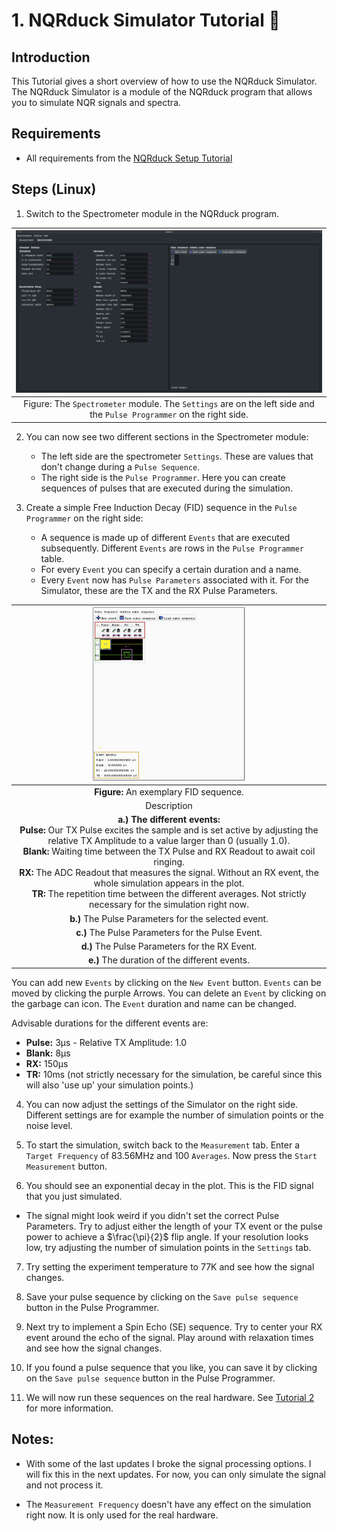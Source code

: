 # 1. NQRduck Simulator Tutorial 🦆
## Introduction
This Tutorial gives a short overview of how to use the NQRduck Simulator. The NQRduck Simulator is a module of the NQRduck program that allows you to simulate NQR signals and spectra.

## Requirements
* All requirements from the [NQRduck Setup Tutorial](tutorial_0.md)

## Steps (Linux)
1. Switch to the Spectrometer module in the NQRduck program.

| ![The Spectrometer module.](../_static/tutorials/1_spectrometer_tab.png) |
| :--: |
| Figure: The `Spectrometer` module.  The `Settings` are on the left side and the `Pulse Programmer` on the right side.|

2. You can now see two different sections in the Spectrometer module:
    - The left side are the spectrometer `Settings`. These are values that don't  change during a `Pulse Sequence`.
    - The right side is the `Pulse Programmer`. Here you can create sequences of pulses that are executed during the simulation.

3. Create a simple Free Induction Decay (FID) sequence in the `Pulse Programmer` on the right side:
    - A sequence is made up of different `Events` that are executed subsequently. Different `Events` are rows in the `Pulse Programmer` table. 
    - For every `Event` you can specify a certain duration and a name. 
    - Every `Event` now has `Pulse Parameters` associated with it. For the Simulator, these are the TX and the RX Pulse Parameters.

| <img src="../_static/tutorials/1_pulseprogrammer.png" width=50%> |
|:-------------------------------------------------------------:|
| **Figure:** An exemplary FID sequence.                        |
| Description |
| **a.) The different events:**<br>**Pulse:** Our TX Pulse excites the sample and is set active by adjusting the relative TX Amplitude to a value larger than 0 (usually 1.0).<br>**Blank:** Waiting time between the TX Pulse and RX Readout to await coil ringing.<br>**RX:** The ADC Readout that measures the signal. Without an RX event, the whole simulation appears in the plot.<br>**TR:** The repetition time between the different averages. Not strictly necessary for the simulation right now. |
| **b.)** The Pulse Parameters for the selected event. |
| **c.)** The Pulse Parameters for the Pulse Event. |
| **d.)** The Pulse Parameters for the RX Event. |
| **e.)** The duration of the different events. |

You can add new `Events` by clicking on the `New Event` button. `Events` can be moved by clicking the purple Arrows. You can delete an `Event` by clicking on the garbage can icon. The `Event` duration and name can be changed.

Advisable durations for the different events are:
- **Pulse:** 3µs - Relative TX Amplitude: 1.0
- **Blank:** 8µs
- **RX:** 150µs
- **TR:** 10ms (not strictly necessary for the simulation, be careful since this will also 'use up' your simulation points.)

4. You can now adjust the settings  of the Simulator on the right side. Different settings are for example the number of simulation points or the noise level.

5. To start the simulation, switch back to the `Measurement` tab. Enter a `Target Frequency` of 83.56MHz and 100 `Averages`. Now press the `Start Measurement` button.

6. You should see an exponential decay in the plot. This is the FID signal that you just simulated.
 - The signal might look weird if you didn't set the correct Pulse Parameters. Try to adjust either the length of your TX event or the pulse power to achieve a $\frac{\pi}{2}$ flip angle.
 If your resolution looks low, try adjusting the number of simulation points in the `Settings` tab.

 7. Try setting the experiment temperature to 77K and see how the signal changes.

 9. Save your pulse sequence by clicking on the `Save pulse sequence` button in the Pulse Programmer.

 8. Next try to implement a Spin Echo (SE) sequence. Try to center your RX event around the echo of the signal. Play around with relaxation times and see how the signal changes.

10. If you found a pulse sequence that you like, you can save it by clicking on the `Save pulse sequence` button in the Pulse Programmer.

11. We will now run these sequences on the real hardware. See [Tutorial 2](tutorial_2.md) for more information.

## Notes:
- With some of the last updates I broke the signal processing options. I will fix this in the next updates. For now, you can only simulate the signal and not process it.

- The `Measurement Frequency` doesn't have any effect on the simulation right now. It is only used for the real hardware.

<!-- TODO:
Screenshot of the pulse programmer with a simple FID sequence
-->